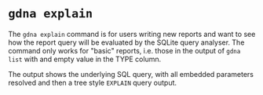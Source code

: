 # `gdna explain`

The `gdna explain` command is for users writing new reports and want to see how the report query will be evaluated by the SQLite query analyser. The command only works for "basic" reports, i.e. those in the output of `gdna list` with and empty value in the TYPE column.

The output shows the underlying SQL query, with all embedded parameters resolved and then a tree style `EXPLAIN` query output.
